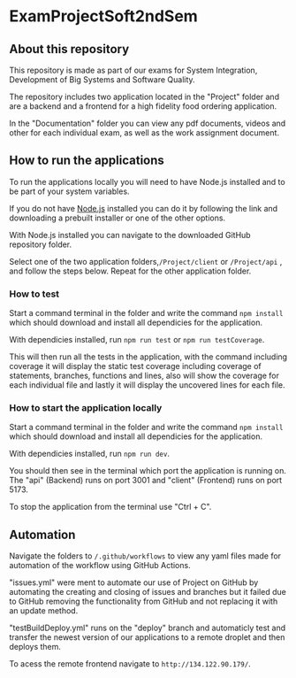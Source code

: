 # ExamProjectSoft2ndSem
## About this repository
This repository is made as part of our exams for System Integration, Development of  Big Systems and Software Quality.

The repository includes two application located in the "Project" folder and are a backend and a frontend for a high fidelity food ordering application. 

In the "Documentation" folder you can view any pdf documents, videos and other for each individual exam, as well as the work assignment document.

## How to run the applications
To run the applications locally you will need to have Node.js installed and to be part of your system variables.

If you do not have [Node.js](https://nodejs.org/en/download/prebuilt-installer) installed you can do it by following the link and downloading a prebuilt installer or one of the other options.

With Node.js installed you can navigate to the downloaded GitHub repository folder. 

Select one of the two application folders,`/Project/client` or `/Project/api` , and follow the steps below. Repeat for the other application folder. 

### How to test
Start a command terminal in the folder and write the command `npm install` which should download and install all dependicies for the application.

With dependicies installed, run `npm run test` or `npm run testCoverage`.

This will then run all the tests in the application, with the command including coverage it will display the static test coverage including coverage of statements, branches, functions and lines, also will show the coverage for each individual file and lastly it will display the uncovered lines for each file.

### How to start the application locally
Start a command terminal in the folder and write the command `npm install` which should download and install all dependicies for the application.

With dependicies installed, run `npm run dev`.

You should then see in the terminal which port the application is running on.
The "api" (Backend) runs on port 3001 and "client" (Frontend) runs on port 5173.

To stop the application from the terminal use "Ctrl + C".

## Automation
Navigate the folders to `/.github/workflows` to view any yaml files made for automation of the workflow using GitHub Actions.

"issues.yml" were ment to automate our use of Project on GitHub by automating the creating and closing of issues and branches but it failed due to GitHub removing the functionality from GitHub and not replacing it with an update method.

"testBuildDeploy.yml" runs on the "deploy" branch and automaticly test and transfer the newest version of our applications to a remote droplet and then deploys them.

To acess the remote frontend navigate to `http://134.122.90.179/`.